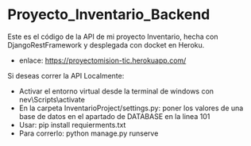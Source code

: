 # Proyecto_Inventario_Backend
Este es el código de la API de mi proyecto Inventario, hecha con DjangoRestFramework y desplegada con docket en Heroku.
- enlace: https://proyectomision-tic.herokuapp.com/

Si deseas correr la API Localmente:
- Activar el entorno virtual desde la terminal de windows con nev\Scripts\activate
- En la carpeta InventarioProject/settings.py: poner los valores de una base de datos en el apartado de DATABASE en la linea 101
- Usar:  pip install requierments.txt
- Para correrlo: python manage.py runserve
